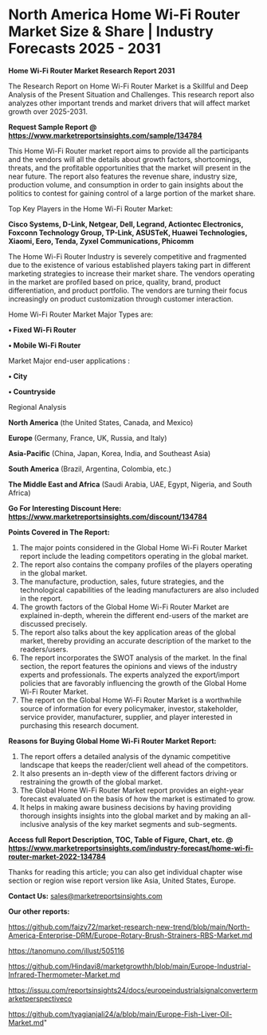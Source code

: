 # North America Home Wi-Fi Router Market Size & Share | Industry Forecasts 2025 - 2031

<strong>Home Wi-Fi Router Market Research Report 2031</strong>

The Research Report on Home Wi-Fi Router Market is a Skillful and Deep Analysis of the Present Situation and Challenges. This research report also analyzes other important trends and market drivers that will affect market growth over 2025-2031.

<strong>Request Sample Report @ <a href=https://www.marketreportsinsights.com/sample/134784>https://www.marketreportsinsights.com/sample/134784</a></strong>

This Home Wi-Fi Router market report aims to provide all the participants and the vendors will all the details about growth factors, shortcomings, threats, and the profitable opportunities that the market will present in the near future. The report also features the revenue share, industry size, production volume, and consumption in order to gain insights about the politics to contest for gaining control of a large portion of the market share.

Top Key Players in the Home Wi-Fi Router Market:

<strong>Cisco Systems, D-Link, Netgear, Dell, Legrand, Actiontec Electronics, Foxconn Technology Group, TP-Link, ASUSTeK, Huawei Technologies, Xiaomi, Eero, Tenda, Zyxel Communications, Phicomm</strong>

The Home Wi-Fi Router Industry is severely competitive and fragmented due to the existence of various established players taking part in different marketing strategies to increase their market share. The vendors operating in the market are profiled based on price, quality, brand, product differentiation, and product portfolio. The vendors are turning their focus increasingly on product customization through customer interaction.

Home Wi-Fi Router Market Major Types are:

<strong>• Fixed Wi-Fi Router

• Mobile Wi-Fi Router</strong>

Market Major end-user applications :

<strong>• City

• Countryside</strong>

Regional Analysis

</u><strong><b>North America</b></strong> (the United States, Canada, and Mexico)

<strong><b>Europe </b></strong>(Germany, France, UK, Russia, and Italy)

<strong><b>Asia-Pacific</b></strong> (China, Japan, Korea, India, and Southeast Asia)

<strong><b>South America</b></strong> (Brazil, Argentina, Colombia, etc.)

<strong><b>The Middle East and Africa</b></strong> (Saudi Arabia, UAE, Egypt, Nigeria, and South Africa)

<strong>Go For Interesting Discount Here: <a href=https://www.marketreportsinsights.com/discount/134784>https://www.marketreportsinsights.com/discount/134784</a></strong>

<strong>Points Covered in The Report:</strong>
<ol>
  <li>The major points considered in the Global Home Wi-Fi Router Market report include the leading competitors operating in the global market.</li>
  <li>The report also contains the company profiles of the players operating in the global market.</li>
  <li>The manufacture, production, sales, future strategies, and the technological capabilities of the leading manufacturers are also included in the report.</li>
  <li>The growth factors of the Global Home Wi-Fi Router Market are explained in-depth, wherein the different end-users of the market are discussed precisely.</li>
  <li>The report also talks about the key application areas of the global market, thereby providing an accurate description of the market to the readers/users.</li>
  <li>The report incorporates the SWOT analysis of the market. In the final section, the report features the opinions and views of the industry experts and professionals. The experts analyzed the export/import policies that are favorably influencing the growth of the Global Home Wi-Fi Router Market.</li>
  <li>The report on the Global Home Wi-Fi Router Market is a worthwhile source of information for every policymaker, investor, stakeholder, service provider, manufacturer, supplier, and player interested in purchasing this research document.</li>
</ol>
<strong>Reasons for Buying Global Home Wi-Fi Router Market Report:</strong>

<ol>
  <li>The report offers a detailed analysis of the dynamic competitive landscape that keeps the reader/client well ahead of the competitors.</li>
  <li>It also presents an in-depth view of the different factors driving or restraining the growth of the global market.</li>
  <li>The Global Home Wi-Fi Router Market report provides an eight-year forecast evaluated on the basis of how the market is estimated to grow.</li>
  <li>It helps in making aware business decisions by having providing thorough insights insights into the global market and by making an all-inclusive analysis of the key market segments and sub-segments.</li>
</ol>
<strong>Access full Report Description, TOC, Table of Figure, Chart, etc. @ <a href=https://www.marketreportsinsights.com/industry-forecast/home-wi-fi-router-market-2022-134784>https://www.marketreportsinsights.com/industry-forecast/home-wi-fi-router-market-2022-134784</a></strong>


Thanks for reading this article; you can also get individual chapter wise section or region wise report version like Asia, United States, Europe.

<strong>Contact Us:</strong>
sales@marketreportsinsights.com

<strong>Our other reports:</strong>

<a href=https://github.com/faizy72/market-research-new-trend/blob/main/North-America-Enterprise-DRM/Europe-Rotary-Brush-Strainers-RBS-Market.md>https://github.com/faizy72/market-research-new-trend/blob/main/North-America-Enterprise-DRM/Europe-Rotary-Brush-Strainers-RBS-Market.md</a>

<a href=https://tanomuno.com/illust/505116>https://tanomuno.com/illust/505116</a>

<a href=https://github.com/Hindavi8/marketgrowthh/blob/main/Europe-Industrial-Infrared-Thermometer-Market.md>https://github.com/Hindavi8/marketgrowthh/blob/main/Europe-Industrial-Infrared-Thermometer-Market.md</a>

<a href=https://issuu.com/reportsinsights24/docs/europeindustrialsignalconvertermarketperspectiveco>https://issuu.com/reportsinsights24/docs/europeindustrialsignalconvertermarketperspectiveco</a>

<a href=https://github.com/tyagianjali24/a/blob/main/Europe-Fish-Liver-Oil-Market.md>https://github.com/tyagianjali24/a/blob/main/Europe-Fish-Liver-Oil-Market.md</a>"
